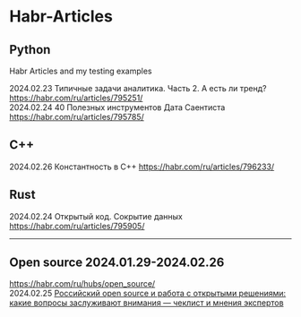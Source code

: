 # Habr-Articles
## Python
Habr Articles and my testing examples

2024.02.23 Типичные задачи аналитика. Часть 2. А есть ли тренд?     https://habr.com/ru/articles/795251/                   
2024.02.24 40 Полезных инструментов Дата Саентиста https://habr.com/ru/articles/795785/         

## C++          
2024.02.26 Константность в C++ https://habr.com/ru/articles/796233/

## Rust
2024.02.24 Открытый код. Сокрытие данных https://habr.com/ru/articles/795905/         

- - -
## Open source  2024.01.29-2024.02.26            
https://habr.com/ru/hubs/open_source/                      
2024.02.25 [Российский open source и работа с открытыми решениями: какие вопросы заслуживают внимания — чеклист и мнения экспертов](https://habr.com/ru/articles/795843/)           

